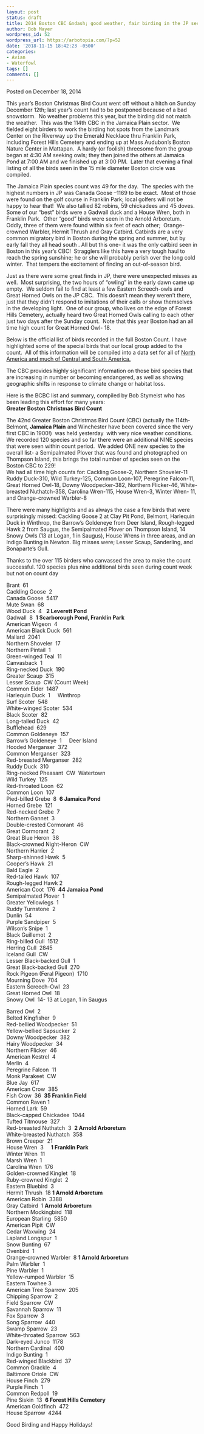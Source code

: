 ```yaml
---
layout: post
status: draft
title: 2014 Boston CBC &ndash; good weather, fair birding in the JP sector
author: Bob Mayer
wordpress_id: 52
wordpress_url: https://arbotopia.com/?p=52
date: '2018-11-15 18:42:23 -0500'
categories:
- Avian
- Waterfowl
tags: []
comments: []
---
```




<p>Posted on December 18, 2014</a></p>





<p>This year&rsquo;s Boston Christmas Bird Count went off without a hitch on Sunday December 12th; last year&rsquo;s count had to be postponed because of a bad snowstorm.&nbsp; No weather problems this year, but the birding did not match the weather.&nbsp; This was the 114th CBC in the Jamaica Plain sector.&nbsp; We fielded eight birders to work the birding hot spots from the Landmark Center on the Riverway up the Emerald Necklace thru Franklin Park, including Forest Hills Cemetery and ending up at Mass Audubon&rsquo;s Boston Nature Center in Mattapan.&nbsp; A hardy (or foolish) threesome from the group began at 4:30 AM seeking owls; they then joined the others at Jamaica Pond at 7:00 AM and we finished up at 3:00 PM.&nbsp; Later that evening a final listing of all the birds seen in the 15 mile diameter Boston circle was compiled.</p>





<p>The Jamaica Plain species count was 49 for the day.&nbsp; The species with the highest numbers in JP was Canada Goose &ndash;1169 to be exact.&nbsp; Most of those were found on the golf course in Franklin Park; local golfers will not be happy to hear that!&nbsp; We also tallied 82 robins, 59 chickadees and 45 doves.&nbsp; Some of our &ldquo;best&rdquo; birds were a Gadwall duck and a House Wren, both in Franklin Park.&nbsp; Other &ldquo;good&rdquo; birds were seen in the Arnold Arboretum.&nbsp; Oddly, three of them were found within six feet of each other;&nbsp; Orange-crowned Warbler, Hermit Thrush and Gray Catbird. Catbirds are a very common migratory bird in Boston during the spring and summer, but by early fall they all head south . All but this one- it was the only catbird seen in Boston in this year&rsquo;s CBC!&nbsp; Stragglers like this have a very tough haul to reach the spring sunshine; he or she will probably perish over the long cold winter.&nbsp; That tempers the excitement of finding an out-of-season bird.</p>





<p>Just as there were some great finds in JP, there were unexpected misses as well.&nbsp; Most surprising, the two hours of &ldquo;owling&rdquo; in the early dawn came up empty.&nbsp; We seldom fail to find at least a few Eastern Screech-owls and Great Horned Owls on the JP CBC.&nbsp; This doesn&rsquo;t mean they weren&rsquo;t there, just that they didn&rsquo;t respond to imitations of their calls or show themselves in the developing light.&nbsp; One of our group, who lives on the edge of Forest Hills Cemetery, actually heard two Great Horned Owls calling to each other just two days after the Sunday count.&nbsp; Note that this year Boston had an all time high count for Great Horned Owl- 18.</p>





<p>Below is the official list of birds recorded in the full Boston Count. I have highlighted some of the special birds that our local group added to the count.&nbsp; All of this information will be compiled into a data set for all of&nbsp;<a href="http://birds.audubon.org/american-birds-annual-summary-christmas-bird-count">North America and much of Central and South America.</a></p>





<p>The CBC provides highly significant information on those bird species that are increasing in number or becoming endangered, as well as showing geographic shifts in response to climate change or habitat loss.</p>





<p>Here is the BCBC list and summary, compiled by Bob Stymeist who has been leading this effort for many years:<br><strong>Greater Boston Christmas Bird Count</strong></p>





<p>The 42nd Greater Boston Christmas Bird Count (CBC) (actually the 114th- Belmont,&nbsp;<strong>Jamaica Plain</strong>&nbsp;and Winchester have been covered since the very first CBC in 1900!)&nbsp; was held yesterday&nbsp; with very nice weather conditions. We recorded 120 species and so far there were an additional NINE species that were seen within count period.&nbsp; We added ONE new species to the overall list- a Semipalmated Plover that was found and photographed on Thompson Island, this brings the total number of species seen on the Boston CBC to 229!<br>We had all time high counts for: Cackling Goose-2, Northern Shoveler-11 Ruddy Duck-310, Wild Turkey-125, Common Loon-107, Peregrine Falcon-11, Great Horned Owl-18, Downy Woodpecker-382, Northern Flicker-46, White-breasted Nuthatch-358, Carolina Wren-115, House Wren-3, Winter Wren- 11, and Orange-crowned Warbler-8</p>





<p>There were many highlights and as always the case a few birds that were surprisingly missed: Cackling Goose 2 at Clay Pit Pond, Belmont, Harlequin Duck in Winthrop, the Barrow&rsquo;s Goldeneye from Deer Island, Rough-legged Hawk 2 from Saugus, the Semipalmated Plover on Thompson Island, 14 Snowy Owls (13 at Logan, 1 in Saugus), House Wrens in three areas, and an Indigo Bunting in Newton. Big misses were; Lesser Scaup, Sanderling, and Bonaparte&rsquo;s Gull.</p>





<p>Thanks to the over 115 birders who canvassed the area to make the count successful. 120 species plus nine additional birds seen during count week but not on count day</p>





<p>Brant&nbsp; 61<br>Cackling Goose&nbsp; 2<br>Canada Goose&nbsp; 5417<br>Mute Swan&nbsp; 68<br>Wood Duck&nbsp; 4 &nbsp;&nbsp;<strong>2 Leverett Pond</strong><br>Gadwall&nbsp; 8 &nbsp;<strong>1 Scarborough Pond, Franklin Park</strong><br>American Wigeon&nbsp; 4<br>American Black Duck&nbsp; 561<br>Mallard&nbsp; 2041<br>Northern Shoveler&nbsp; 17<br>Northern Pintail&nbsp; 1<br>Green-winged Teal&nbsp; 11<br>Canvasback&nbsp; 1<br>Ring-necked Duck&nbsp; 190<br>Greater Scaup&nbsp; 315<br>Lesser Scaup&nbsp; CW (Count Week)<br>Common Eider&nbsp; 1487<br>Harlequin Duck&nbsp; 1&nbsp;&nbsp;&nbsp;&nbsp; Winthrop<br>Surf Scoter&nbsp; 548<br>White-winged Scoter&nbsp; 534<br>Black Scoter&nbsp; 82<br>Long-tailed Duck&nbsp; 42<br>Bufflehead&nbsp; 629<br>Common Goldeneye&nbsp; 157<br>Barrow&rsquo;s Goldeneye&nbsp; 1&nbsp;&nbsp;&nbsp;&nbsp; Deer Island<br>Hooded Merganser&nbsp; 372<br>Common Merganser&nbsp; 323<br>Red-breasted Merganser&nbsp; 282<br>Ruddy Duck&nbsp; 310<br>Ring-necked Pheasant&nbsp; CW&nbsp; Watertown<br>Wild Turkey&nbsp; 125<br>Red-throated Loon&nbsp; 62<br>Common Loon&nbsp; 107<br>Pied-billed Grebe&nbsp; 8&nbsp;&nbsp;<strong>6 Jamaica Pond</strong><br>Horned Grebe&nbsp; 121<br>Red-necked Grebe&nbsp; 7<br>Northern Gannet&nbsp; 3<br>Double-crested Cormorant&nbsp; 46<br>Great Cormorant&nbsp; 2<br>Great Blue Heron&nbsp; 38<br>Black-crowned Night-Heron&nbsp; CW<br>Northern Harrier&nbsp; 2<br>Sharp-shinned Hawk&nbsp; 5<br>Cooper&rsquo;s Hawk&nbsp; 21<br>Bald Eagle&nbsp; 2<br>Red-tailed Hawk&nbsp; 107<br>Rough-legged Hawk 2<br>American Coot&nbsp; 176&nbsp;&nbsp;<strong>44 Jamaica Pond</strong><br>Semipalmated Plover&nbsp; 1<br>Greater Yellowlegs&nbsp; 1<br>Ruddy Turnstone&nbsp; 2<br>Dunlin&nbsp; 54<br>Purple Sandpiper&nbsp; 5<br>Wilson&rsquo;s Snipe&nbsp; 1<br>Black Guillemot&nbsp; 2<br>Ring-billed Gull&nbsp; 1512<br>Herring Gull&nbsp; 2845<br>Iceland Gull&nbsp; CW<br>Lesser Black-backed Gull&nbsp; 1<br>Great Black-backed Gull&nbsp; 270<br>Rock Pigeon (Feral Pigeon)&nbsp; 1710<br>Mourning Dove&nbsp; 704<br>Eastern Screech-Owl&nbsp; 23<br>Great Horned Owl&nbsp; 18<br>Snowy Owl&nbsp; 14- 13 at Logan, 1 in Saugus</p>





<p>Barred Owl&nbsp; 2<br>Belted Kingfisher&nbsp; 9<br>Red-bellied Woodpecker&nbsp; 51<br>Yellow-bellied Sapsucker&nbsp; 2<br>Downy Woodpecker&nbsp; 382<br>Hairy Woodpecker&nbsp; 34<br>Northern Flicker&nbsp; 46<br>American Kestrel&nbsp; 4<br>Merlin&nbsp; 4<br>Peregrine Falcon&nbsp; 11<br>Monk Parakeet&nbsp; CW<br>Blue Jay&nbsp; 617<br>American Crow&nbsp; 385<br>Fish Crow&nbsp; 36&nbsp;&nbsp;<strong>35 Franklin Field</strong><br>Common Raven 1<br>Horned Lark&nbsp; 59<br>Black-capped Chickadee&nbsp; 1044<br>Tufted Titmouse&nbsp; 327<br>Red-breasted Nuthatch&nbsp; 3&nbsp;&nbsp;<strong>2 Arnold Arboretum</strong><br>White-breasted Nuthatch&nbsp; 358<br>Brown Creeper&nbsp; 21<br>House Wren&nbsp; 3&nbsp;&nbsp;&nbsp;&nbsp;&nbsp;<strong>1 Franklin Park</strong><br>Winter Wren&nbsp; 11<br>Marsh Wren&nbsp; 1<br>Carolina Wren&nbsp; 176<br>Golden-crowned Kinglet&nbsp; 18<br>Ruby-crowned Kinglet&nbsp; 2<br>Eastern Bluebird&nbsp; 3<br>Hermit Thrush&nbsp; 18&nbsp;<strong>1 Arnold Arboretum</strong><br>American Robin&nbsp; 3388<br>Gray Catbird&nbsp; 1&nbsp;<strong>Arnold Arboretum</strong><br>Northern Mockingbird&nbsp; 118<br>European Starling&nbsp; 5850<br>American Pipit&nbsp; CW<br>Cedar Waxwing&nbsp; 24<br>Lapland Longspur&nbsp; 1<br>Snow Bunting&nbsp; 67<br>Ovenbird&nbsp; 1<br>Orange-crowned Warbler&nbsp; 8&nbsp;<strong>1 Arnold Arboretum</strong><br>Palm Warbler&nbsp; 1<br>Pine Warbler&nbsp; 1<br>Yellow-rumped Warbler&nbsp; 15<br>Eastern Towhee 3<br>American Tree Sparrow&nbsp; 205<br>Chipping Sparrow&nbsp; 2<br>Field Sparrow&nbsp; CW<br>Savannah Sparrow&nbsp; 11<br>Fox Sparrow&nbsp; 3<br>Song Sparrow&nbsp; 440<br>Swamp Sparrow&nbsp; 23<br>White-throated Sparrow&nbsp; 563<br>Dark-eyed Junco&nbsp; 1178<br>Northern Cardinal&nbsp; 400<br>Indigo Bunting&nbsp; 1<br>Red-winged Blackbird&nbsp; 37<br>Common Grackle&nbsp; 4<br>Baltimore Oriole&nbsp; CW<br>House Finch&nbsp; 279<br>Purple Finch&nbsp; 1<br>Common Redpoll&nbsp; 19<br>Pine Siskin&nbsp; 13&nbsp;&nbsp;<strong>6 Forest Hills Cemetery</strong><br>American Goldfinch&nbsp; 472<br>House Sparrow&nbsp; 4244</p>





<p>Good Birding and Happy Holidays!</p>
